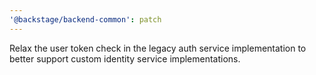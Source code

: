 ```yaml
---
'@backstage/backend-common': patch
---
```


Relax the user token check in the legacy auth service implementation to better support custom identity service implementations.
